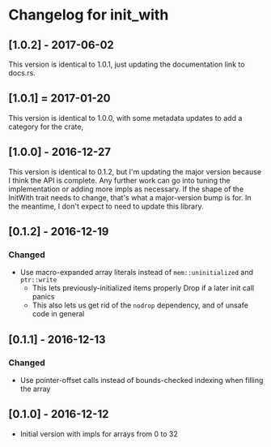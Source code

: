# Changelog for init\_with

## [1.0.2] - 2017-06-02

This version is identical to 1.0.1, just updating the documentation link to docs.rs.

## [1.0.1] = 2017-01-20

This version is identical to 1.0.0, with some metadata updates to add a category for the crate,

## [1.0.0] - 2016-12-27

This version is identical to 0.1.2, but I'm updating the major version because I think the API is
complete. Any further work can go into tuning the implementation or adding more impls as necessary.
If the shape of the InitWith trait needs to change, that's what a major-version bump is for. In the
meantime, I don't expect to need to update this library.

## [0.1.2] - 2016-12-19
### Changed
- Use macro-expanded array literals instead of `mem::uninitialized` and `ptr::write`
  - This lets previously-initialized items properly Drop if a later init call panics
  - This also lets us get rid of the `nodrop` dependency, and of unsafe code in general

## [0.1.1] - 2016-12-13
### Changed
- Use pointer-offset calls instead of bounds-checked indexing when filling the array

## [0.1.0] - 2016-12-12
- Initial version with impls for arrays from 0 to 32
